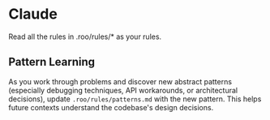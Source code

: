 # Claude

Read all the rules in .roo/rules/* as your rules.

## Pattern Learning
As you work through problems and discover new abstract patterns (especially debugging techniques, API workarounds, or architectural decisions), update `.roo/rules/patterns.md` with the new pattern. This helps future contexts understand the codebase's design decisions.